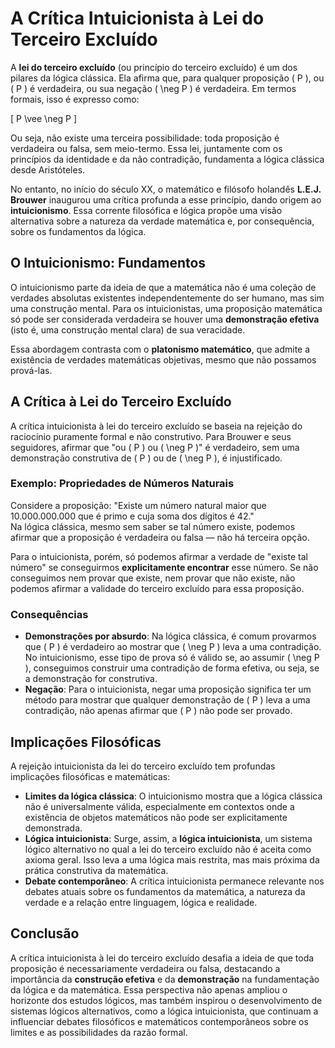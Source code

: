 # A Crítica Intuicionista à Lei do Terceiro Excluído

A **lei do terceiro excluído** (ou princípio do terceiro excluído) é um dos pilares da lógica clássica. Ela afirma que, para qualquer proposição \( P \), ou \( P \) é verdadeira, ou sua negação \( \neg P \) é verdadeira. Em termos formais, isso é expresso como:

\[
P \vee \neg P
\]

Ou seja, não existe uma terceira possibilidade: toda proposição é verdadeira ou falsa, sem meio-termo. Essa lei, juntamente com os princípios da identidade e da não contradição, fundamenta a lógica clássica desde Aristóteles.

No entanto, no início do século XX, o matemático e filósofo holandês **L.E.J. Brouwer** inaugurou uma crítica profunda a esse princípio, dando origem ao **intuicionismo**. Essa corrente filosófica e lógica propõe uma visão alternativa sobre a natureza da verdade matemática e, por consequência, sobre os fundamentos da lógica.

## O Intuicionismo: Fundamentos

O intuicionismo parte da ideia de que a matemática não é uma coleção de verdades absolutas existentes independentemente do ser humano, mas sim uma construção mental. Para os intuicionistas, uma proposição matemática só pode ser considerada verdadeira se houver uma **demonstração efetiva** (isto é, uma construção mental clara) de sua veracidade.

Essa abordagem contrasta com o **platonismo matemático**, que admite a existência de verdades matemáticas objetivas, mesmo que não possamos prová-las.

## A Crítica à Lei do Terceiro Excluído

A crítica intuicionista à lei do terceiro excluído se baseia na rejeição do raciocínio puramente formal e não construtivo. Para Brouwer e seus seguidores, afirmar que "ou \( P \) ou \( \neg P \)" é verdadeiro, sem uma demonstração construtiva de \( P \) ou de \( \neg P \), é injustificado.

### Exemplo: Propriedades de Números Naturais

Considere a proposição: "Existe um número natural maior que 10.000.000.000 que é primo e cuja soma dos dígitos é 42."  
Na lógica clássica, mesmo sem saber se tal número existe, podemos afirmar que a proposição é verdadeira ou falsa — não há terceira opção.

Para o intuicionista, porém, só podemos afirmar a verdade de "existe tal número" se conseguirmos **explicitamente encontrar** esse número. Se não conseguimos nem provar que existe, nem provar que não existe, não podemos afirmar a validade do terceiro excluído para essa proposição.

### Consequências

- **Demonstrações por absurdo**: Na lógica clássica, é comum provarmos que \( P \) é verdadeiro ao mostrar que \( \neg P \) leva a uma contradição. No intuicionismo, esse tipo de prova só é válido se, ao assumir \( \neg P \), conseguimos construir uma contradição de forma efetiva, ou seja, se a demonstração for construtiva.
- **Negação**: Para o intuicionista, negar uma proposição significa ter um método para mostrar que qualquer demonstração de \( P \) leva a uma contradição, não apenas afirmar que \( P \) não pode ser provado.

## Implicações Filosóficas

A rejeição intuicionista da lei do terceiro excluído tem profundas implicações filosóficas e matemáticas:

- **Limites da lógica clássica**: O intuicionismo mostra que a lógica clássica não é universalmente válida, especialmente em contextos onde a existência de objetos matemáticos não pode ser explicitamente demonstrada.
- **Lógica intuicionista**: Surge, assim, a **lógica intuicionista**, um sistema lógico alternativo no qual a lei do terceiro excluído não é aceita como axioma geral. Isso leva a uma lógica mais restrita, mas mais próxima da prática construtiva da matemática.
- **Debate contemporâneo**: A crítica intuicionista permanece relevante nos debates atuais sobre os fundamentos da matemática, a natureza da verdade e a relação entre linguagem, lógica e realidade.

## Conclusão

A crítica intuicionista à lei do terceiro excluído desafia a ideia de que toda proposição é necessariamente verdadeira ou falsa, destacando a importância da **construção efetiva** e da **demonstração** na fundamentação da lógica e da matemática. Essa perspectiva não apenas ampliou o horizonte dos estudos lógicos, mas também inspirou o desenvolvimento de sistemas lógicos alternativos, como a lógica intuicionista, que continuam a influenciar debates filosóficos e matemáticos contemporâneos sobre os limites e as possibilidades da razão formal.